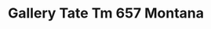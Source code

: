 ---
title: Gallery Tate Tm 657 Montana
designer: To Market
image_primary: img/LOFT-657.jpg
href: https://www.tomkt.com/copy-of-woven-swatches
description: "Size%3A%209.25%22%20x%2059.25%22%20%A0/%20Wear%20layer%3A%20.5mm%20%2820mil%29%A0with%20Advanced%20Ceramic%20Coating%20/%20Edge%3A%20Bevel%A0/%20Thickness%3A%204.0mm%20/%20Sq.ft/Ctn%3A%2030.46%A0/%20Installation%3A%20Glue%20Down"
tags: 
  - to-market
  - loose-lay-lvt-gallery
category: loose-lay-lvt-gallery
subtitle: 
manufacturer: ToMarket
slug: /manufacturers/to-market/loose-lay-lvt-gallery/to-market-gallery-tate-tm-657-montana
---